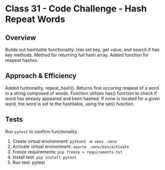 # Class 31 - Code Challenge - Hash Repeat Words

## Overview

Builds out hashtable functionality. Has set key, get value, and search if has key methods. Method for returning full hash array. Added function for reapeat hashes.

## Approach & Efficiency

Added funtionality, repeat_hash(). Returns first occuring reapeat of a word in a string composed of words. Function utilizes has() function to check if word has already appeared and been hashed. If none is located for a given word, the word is set to the hashtable, using the set() function.

## Tests

Run `pytest` to confirm functionality.

1. Create virtual environment:  `python3 -m venv .venv`
2. Activate virtual environment: `source .venv/bin/activate`
3. Freeze requirements: `pip freeze > requirements.txt`
4. Install test: `pip install pytest`
5. Run test: pytest
